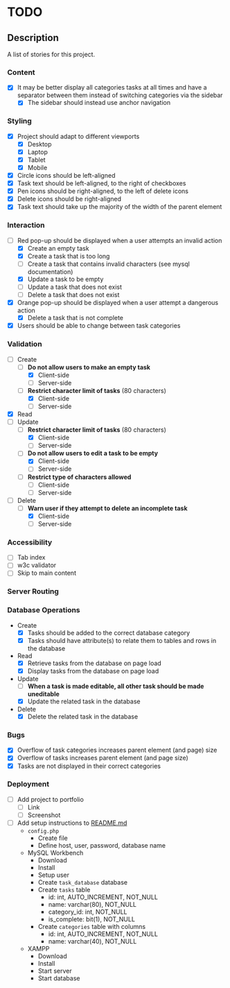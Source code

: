 # TODO

## Description

A list of stories for this project.

### Content

- [x] It may be better display all categories tasks at all times and have a
separator between them instead of switching categories via the sidebar
    - [x] The sidebar should instead use anchor navigation

### Styling

- [x] Project should adapt to different viewports
    - [x] Desktop
    - [x] Laptop
    - [x] Tablet
    - [x] Mobile
- [x] Circle icons should be left-aligned
- [x] Task text should be left-aligned, to the right of checkboxes
- [x] Pen icons should be right-aligned, to the left of delete icons
- [x] Delete icons should be right-aligned
- [x] Task text should take up the majority of the width of the parent element

### Interaction

- [ ] Red pop-up should be displayed when a user attempts an invalid action
    - [x] Create an empty task
    - [x] Create a task that is too long
    - [ ] Create a task that contains invalid characters (see mysql documentation)
    - [x] Update a task to be empty
    - [ ] Update a task that does not exist
    - [ ] Delete a task that does not exist
- [x] Orange pop-up should be displayed when a user attempt a dangerous action
    - [x] Delete a task that is not complete
- [x] Users should be able to change between task categories

### Validation

- [ ] Create
    - [ ] **Do not allow users to make an empty task**
        - [x] Client-side
        - [ ] Server-side
    - [ ] **Restrict character limit of tasks** (80 characters)
        - [x] Client-side
        - [ ] Server-side
- [x] Read
- [ ] Update
    - [ ] **Restrict character limit of tasks** (80 characters)
        - [x] Client-side
        - [ ] Server-side
    - [ ] **Do not allow users to edit a task to be empty**
        - [x] Client-side
        - [ ] Server-side
    - [ ] **Restrict type of characters allowed**
        - [ ] Client-side
        - [ ] Server-side
- [ ] Delete
    - [ ] **Warn user if they attempt to delete an incomplete task**
        - [x] Client-side
        - [ ] Server-side

### Accessibility

- [ ] Tab index
- [ ] w3c validator
- [ ] Skip to main content

### Server Routing

### Database Operations

- Create
    - [x] Tasks should be added to the correct database category
    - [x] Tasks should have attribute(s) to relate them to tables and rows in the
    database
- Read
    - [x] Retrieve tasks from the database on page load
    - [x] Display tasks from the database on page load
- Update
    - [ ] **When a task is made editable, all other task should be made uneditable**
    - [x] Update the related task in the database
- Delete
    - [x] Delete the related task in the database

### Bugs

- [x] Overflow of task categories increases parent element (and page) size
- [x] Overflow of tasks increases parent element (and page size)
- [x] Tasks are not displayed in their correct categories

### Deployment

- [ ] Add project to portfolio
    - [ ] Link
    - [ ] Screenshot
- [ ] Add setup instructions to [README.md](../README.md)
    - `config.php`
        - Create file
        - Define host, user, password, database name
    - MySQL Workbench
        - Download
        - Install
        - Setup user
        - Create `task_database` database
        - Create `tasks` table
            - id: int, AUTO_INCREMENT, NOT_NULL
            - name: varchar(80), NOT_NULL
            - category_id: int, NOT_NULL
            - is_complete: bit(1), NOT_NULL
        - Create `categories` table with columns
            - id: int, AUTO_INCREMENT, NOT_NULL
            - name: varchar(40), NOT_NULL
    - XAMPP
        - Download
        - Install
        - Start server
        - Start database
